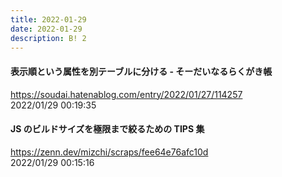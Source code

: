 ```yaml
---
title: 2022-01-29
date: 2022-01-29
description: B! 2
---
```


#### 表示順という属性を別テーブルに分ける - そーだいなるらくがき帳
https://soudai.hatenablog.com/entry/2022/01/27/114257<br>
2022/01/29 00:19:35<br>


#### JS のビルドサイズを極限まで絞るための TIPS 集
https://zenn.dev/mizchi/scraps/fee64e76afc10d<br>
2022/01/29 00:15:16<br>



